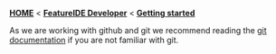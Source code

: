 <!-- Breadcrumb -->
[**HOME**](https://github.com/tthuem/FeatureIDE/wiki) < [**FeatureIDE Developer**](https://github.com/tthuem/FeatureIDE/wiki/FeatureIDE-Developer) < [**Getting started**](https://github.com/tthuem/FeatureIDE/wiki/Getting-started)

<!-- Introduction -->
As we are working with github and git we recommend reading the [git documentation](http://git-scm.com/doc) if you are not familiar with git.

<!-- Outline -->

<!-- Content -->